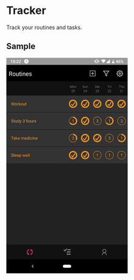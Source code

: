 # Tracker
Track your routines and tasks.

## Sample
<img src="https://raw.githubusercontent.com/shgysd/photos/master/tracker.png" width="320px">
